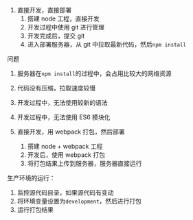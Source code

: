 1. 直接开发，直接部署
   1. 搭建 node 工程，直接开发
   2. 开发过程中使用 git 进行管理
   3. 开发完成后，提交 git
   4. 进入部署服务器，从 git 中拉取最新代码，然后`npm install`

问题

1. 服务器在`npm install`的过程中，会占用比较大的网络资源
2. 代码没有压缩，拉取速度较慢
3. 开发过程中，无法使用较新的语法
4. 开发过程中，无法使用 ES6 模块化

2. 直接开发，用 webpack 打包，然后部署
   1. 搭建 node + webpack 工程
   2. 开发后，使用 webpack 打包
   3. 将打包结果上传到服务器，服务器直接运行

生产环境的运行：

1. 监控源代码目录，如果源代码有变动
2. 将环境变量设置为`development`，然后进行打包
3. 运行打包结果
